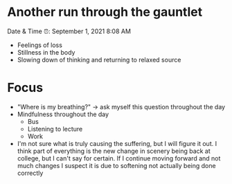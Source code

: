 # Another run through the gauntlet

Date & Time ⏰: September 1, 2021 8:08 AM

- Feelings of loss
- Stillness in the body
- Slowing down of thinking and returning to relaxed source

# Focus

- "Where is my breathing?" → ask myself this question throughout the day
- Mindfulness throughout the day
    - Bus
    - Listening to lecture
    - Work
- I'm not sure what is truly causing the suffering, but I will figure it out. I think part of everything is the new change in scenery being back at college, but I can't say for certain. If I continue moving forward and not much changes I suspect it is due to softening not actually being done correctly
